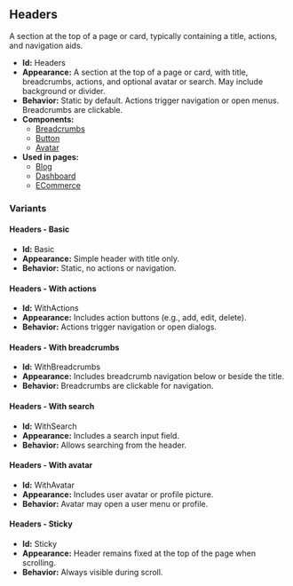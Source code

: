 ## Headers
A section at the top of a page or card, typically containing a title, actions, and navigation aids.
- **Id:** Headers
- **Appearance:** A section at the top of a page or card, with title, breadcrumbs, actions, and optional avatar or search. May include background or divider.
- **Behavior:** Static by default. Actions trigger navigation or open menus. Breadcrumbs are clickable.
- **Components:**
  - [Breadcrumbs](../components/Breadcrumbs.md)
  - [Button](../components/Button.md)
  - [Avatar](../components/Avatar.md)
- **Used in pages:**
  - [Blog](../pages/Blog.md)
  - [Dashboard](../pages/Dashboard.md)
  - [ECommerce](../pages/ECommerce.md)
### Variants
#### Headers - **Basic**
- **Id:** Basic
- **Appearance:** Simple header with title only.
- **Behavior:** Static, no actions or navigation.
#### Headers - **With actions**
- **Id:** WithActions
- **Appearance:** Includes action buttons (e.g., add, edit, delete).
- **Behavior:** Actions trigger navigation or open dialogs.
#### Headers - **With breadcrumbs**
- **Id:** WithBreadcrumbs
- **Appearance:** Includes breadcrumb navigation below or beside the title.
- **Behavior:** Breadcrumbs are clickable for navigation.
#### Headers - **With search**
- **Id:** WithSearch
- **Appearance:** Includes a search input field.
- **Behavior:** Allows searching from the header.
#### Headers - **With avatar**
- **Id:** WithAvatar
- **Appearance:** Includes user avatar or profile picture.
- **Behavior:** Avatar may open a user menu or profile.
#### Headers - **Sticky**
- **Id:** Sticky
- **Appearance:** Header remains fixed at the top of the page when scrolling.
- **Behavior:** Always visible during scroll.
